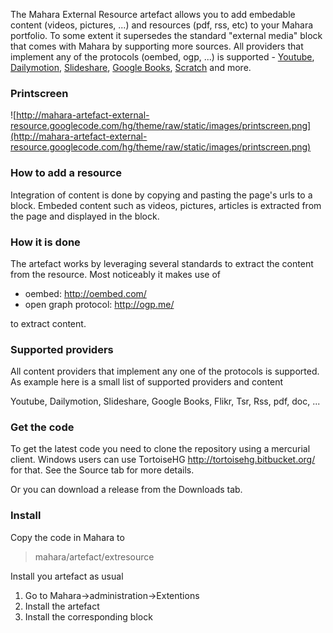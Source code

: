 The Mahara External Resource artefact allows you to add embedable content (videos, pictures, ...) and resources (pdf, rss, etc) to your Mahara portfolio. To some extent it supersedes the standard "external media" block that comes with Mahara by supporting more sources. All providers that implement any of the protocols (oembed, ogp, ...) is supported - [Youtube](http://www.youtube.com), [Dailymotion](http://www.dailymotion.com), [Slideshare](http://www.slideshare.net/), [Google Books](http://books.google.fr/), [Scratch](http://scratch.mit.edu/) and more.

### Printscreen ###
![http://mahara-artefact-external-resource.googlecode.com/hg/theme/raw/static/images/printscreen.png](http://mahara-artefact-external-resource.googlecode.com/hg/theme/raw/static/images/printscreen.png)

### How to add a resource ###
Integration of content is done by copying and pasting the page's urls to a block. Embeded content such as videos, pictures, articles is extracted from the page and displayed in the block.

### How it is done ###
The artefact works by leveraging several standards to extract the content from the resource. Most noticeably it makes use of

  * oembed: http://oembed.com/
  * open graph protocol: http://ogp.me/

to extract content.
### Supported providers ###
All content providers that implement any one of the protocols is supported. As example here is a small list of supported providers and content

Youtube, Dailymotion, Slideshare, Google Books, Flikr, Tsr, Rss, pdf, doc, ...

### Get the code ###
To get the latest code you need to clone the repository using a mercurial client. Windows users can use TortoiseHG http://tortoisehg.bitbucket.org/ for that. See the Source tab for more details.

Or you can download a release from the Downloads tab.

### Install ###
Copy the code in Mahara to

> mahara/artefact/extresource

Install you artefact as usual

  1. Go to Mahara->administration->Extentions
  1. Install the artefact
  1. Install the corresponding block
